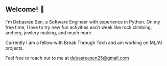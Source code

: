 ## Welcome! 👋

I'm Debasree Sen, a Software Engineer with experience in Python. On my free time, I love to try new fun activities each week like rock climbing, archery, jewlery making, and much more. 

Currently I am a fellow with Break Through Tech and am working on ML/AI projects. 

Feel free to reach out to me at debasreesen25@gmail.com
<!--
**wallaweebs/wallaweebs** is a ✨ _special_ ✨ repository because its `README.md` (this file) appears on your GitHub profile.

Here are some ideas to get you started:
- 🔭 I’m currently working on ...
- 🌱 I’m currently learning ...
- 👯 I’m looking to collaborate on ...
- 🤔 I’m looking for help with ...
- 💬 Ask me about ...
- 📫 How to reach me: ...
- 😄 Pronouns: ...
- ⚡ Fun fact: ...
-->
